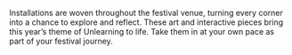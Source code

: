 Installations are woven throughout the festival venue, turning every corner into a chance to explore and reflect. These art and interactive pieces bring this year’s theme of Unlearning to life. Take them in at your own pace as part of your festival journey.

